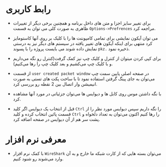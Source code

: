 # رابط کاربری
+ برای تغییر سایز اجزا و متن های داخل برنامه و همچنین برخی دیگر از تغییرات ظاهری به صورت کلی می توان به قسمت `Options->Prefrences` مراجعه کرد.

+ می توان آیکون نمایشی برای تمامی کامپوننت ها را با کلیک بر روی آنها کاستومایز کرد منتهی برای اینکه آیکون های تغییر یافته در سیستم های دیگر نیز به درستی نمایش داده شوند می بایست پروژه را با پسوند `pkz.` ذخیره نمود.

+ برای کپی کردن میتوان از کنترل و کلیک چپ نیز کمک گرفت(کنترل رو نگه‌ می‌داریم و با کلیک چپ می‌کشیم و بعد کلیک چپ را رها می‌کنیم).

+  از قسمت `user created packet window` در صفحه اصلی پایین سمت چپ می‌توان به جای پینگ گرفتن استفاده نمود تا با ساخت پکت های تستی به صورت انیمیشن وار اتصال بین 2 نقطه رو بررسی کرد.

+ با نگه داشتن موس روی کابل  ها و دیوایس ها می‌توان جزئیاتی در مورد آنها مشاهده کرد.

+ قبل از انتخاب یک دیوایس اگر کلید `Ctrl` را نگه داریم سپس دیوایس مورد نظر را از قسمت پائین انتخاب کرده و کلید `Ctrl` را رها کنیم اکنون می‌توان به تعداد دلخواه و پشت سر هم از آن دیوایس در صفحه اضافه کرد.

# معرفی نرم افزار
+ با کمک نرم افزار `WireShark` می‌توان بسته هایی که از کارت شبکه ما خارج و به آن وارد می‌شوند رو شنود کنیم.